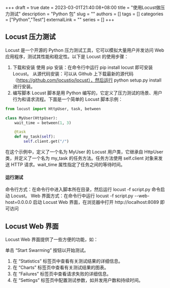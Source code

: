 +++ 
draft = true
date = 2023-03-01T21:40:08+08:00
title = "使用Locust做压力测试"
description = "Python  包"
slug = ""
authors = []
tags = []
categories = ["Python","Test"]
externalLink = ""
series = []
+++


## Locust 压力测试
Locust 是一个开源的 Python 压力测试工具，它可以模拟大量用户并发访问 Web 应用程序，测试其性能和稳定性。以下是 Locust 的使用步骤：

1. 下载和安装
使用 pip 安装：在命令行中运行 pip install locust 即可安装 Locust。
从源代码安装：可以从 Github 上下载最新的源代码（https://github.com/locustio/locust），然后运行 python setup.py install 进行安装。
2. 编写脚本
Locust 脚本是用 Python 编写的，它定义了压力测试的场景、用户行为和请求流程。下面是一个简单的 Locust 脚本示例：

```python
from locust import HttpUser, task, between

class MyUser(HttpUser):
    wait_time = between(1, 3)

    @task
    def my_task(self):
        self.client.get("/")
```

在这个示例中，定义了一个名为 MyUser 的 Locust 用户类，它继承自 HttpUser 类，并定义了一个名为 my_task 的任务方法。任务方法使用 self.client 对象来发送 HTTP 请求。wait_time 属性指定了任务之间的等待时间。

#### 运行测试
命令行方式：在命令行中进入脚本所在目录，然后运行 locust -f script.py 命令启动 Locust。
Web 界面方式：在命令行中运行 locust -f script.py --web-host=0.0.0.0 启动 Locust Web 界面，在浏览器中打开 http://localhost:8089 即可访问 

## Locust Web 界面
Locust Web 界面提供了一些方便的功能，如：

单击 “Start Swarming” 按钮以开始测试。
1. 在 “Statistics” 标签页中查看有关测试结果的详细信息。
2. 在 “Charts” 标签页中查看有关测试结果的图表。
3. 在 “Failures” 标签页中查看请求失败的详细信息。
4. 在 “Settings” 标签页中配置测试参数，如并发用户数和持续时间。


